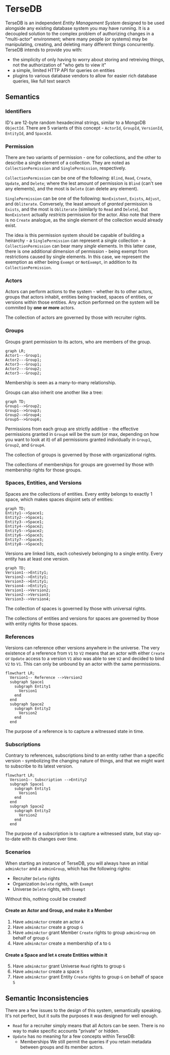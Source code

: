 TerseDB
=======

TerseDB is an independent _Entity Management System_ designed to be used alongside any existing
database system you may have running. It is a decoupled solution to the complex problem of
authorizing changes in a "multi-actor" environment; where many people (or systems) may be
manipulating, creating, and deleting many different things concurrently. TerseDB intends to provide
you with:

- the simplicity of only having to worry about storing and retreiving things, not the authorization
  of "who gets to view it"
- a simple, limited HTTP API for queries on entities
- plugins to various database vendors to allow for easier rich database queries, like full text
  search

## Semantics

### Identifiers

ID's are 12-byte random hexadecimal strings, similar to a MongoDB `ObjectId`. There are 5
variants of this concept - `ActorId`, `GroupId`, `VersionId`, `EntityId`, and `SpaceId`.

### Permission

There are two variants of permission - one for collections, and the other to describe a single
element of a collection. They are noted as `CollectionPermission` and `SinglePermission`,
respectively.

`CollectionPermission` can be one of the following: `Blind`, `Read`, `Create`,
`Update`, and `Delete`; where the lest amount of permission is `Blind` (can't see any elements),
and the most is `Delete` (can delete any element).

`SinglePermission` can be one of the following: `NonExistent`, `Exists`, `Adjust`, and `Obliterate`.
Conversely, the least amount of _granted_ permission is `Exists`, and the most is `Obliterate`
(similarly to `Read` and `Delete`), but `NonExistent` actually _restricts_ permission for the
actor. Also note that there is no `Create` analogue, as the single element of the collection
would already exist.

The idea is this permission system should be capable of building a heirarchy - a `SinglePermission`
can represent a _single_ collection - a `CollectionPermission` can bear many _single_ elements.
In this latter case, there is one additional dimension of permission - being exempt from
restrictions caused by single elements. In this case, we represent the exemption as either being
`Exempt` or `NotExempt`, in addition to its `CollectionPermission`.

### Actors

Actors can perform actions to the system - whether its to other actors, groups that actors
inhabit, entities being tracked, spaces of entities, or versions within those entities.
Any action performed on the system will be commited by __one or more__ actors.

The collection of actors are governed by those with recruiter rights.

### Groups

Groups grant permission to its actors, who are members of the group.

```mermaid
graph LR;
Actor1---Group1;
Actor2---Group1;
Actor3---Group1;
Actor2---Group2;
Actor3---Group2;
```

Membership is seen as a many-to-many relationship.

Groups can also inherit one another like a tree:

```mermaid
graph TD;
Group1-->Group2;
Group1-->Group3;
Group2-->Group4;
Group5-->Group6;
```

Permissions from each group are strictly additive - the effective permissions granted in
`Group4` will be the sum (or max, depending on how you want to look at it) of all permissions
granted individually in `Group1`, `Group2`, and `Group4`.

The collection of groups is governed by those with organizational rights.

The collections of memberships for groups are governed by those with membership rights for those
groups.

### Spaces, Entities, and Versions

Spaces are the collections of entities. Every entity belongs to exactly 1 space, which makes
spaces disjoint sets of entities:

```mermaid
graph TD;
Entity1-->Space1;
Entity2-->Space1;
Entity3-->Space1;
Entity4-->Space2;
Entity5-->Space2;
Entity6-->Space3;
Entity7-->Space3;
Entity8-->Space3;
```

Versions are linked lists, each cohesively belonging to a single entity. Every entity has at least
one version.

```mermaid
graph TD;
Version1-->Entity1;
Version2-->Entity1;
Version3-->Entity1;
Version4-->Entity1;
Version1-->Version2;
Version2-->Version3;
Version3-->Version4;
```

The collection of spaces is governed by those with universal rights.

The collections of entities and versions for spaces are governed by those with entity rights for
those spaces.

### References

Versions can reference other versions anywhere in the universe. The very existence of a reference
from `V1` to `V2` means that an actor with either `Create` or `Update` access to a version `V1`
also was able to see `V2` and decided to bind `V2` to `V1`. This can only be unbound by an
actor with the same permissions.

```mermaid
flowchart LR;
  Version1-- Reference -->Version2
  subgraph Space1
    subgraph Entity1
      Version1
    end
  end
  subgraph Space2
    subgraph Entity2
      Version2
    end
  end
```

The purpose of a reference is to capture a witnessed state in time.

### Subscriptions

Contrary to references, subscriptions bind to an entity rather than a specific version -
symbolizing the changing nature of things, and that we might want to subscribe to its latest
version.

```mermaid
flowchart LR;
  Version1-- Subscription -->Entity2
  subgraph Space1
    subgraph Entity1
      Version1
    end
  end
  subgraph Space2
    subgraph Entity2
      Version2
    end
  end
```

The purpose of a subscription is to capture a witnessed state, but stay up-to-date with
its changes over time.

### Scenarios

When starting an instance of TerseDB, you will always have an initial `adminActor` and a
`adminGroup`, which has the following rights:

- Recruiter `Delete` rights
- Organization `Delete` rights, with `Exempt`
- Universe `Delete` rights, with `Exempt`

Without this, nothing could be created!

#### Create an Actor and Group, and make it a Member

1. Have `adminActor` create an actor `A`
2. Have `adminActor` create a group `G`
3. Have `adminActor` grant Member `Create` rights to group `adminGroup` on behalf of group `G`
4. Have `adminActor` create a membership of `A` to `G`

#### Create a Space and let `A` create Entities within it

5. Have `adminActor` grant Universe `Read` rights to group `G`
6. Have `adminActor` create a space `S`
7. Have `adminActor` grant Entity `Create` rights to group `G` on behalf of space `S`

## Semantic Inconsistencies

There are a few issues to the design of this system, semantically speaking. It's not perfect,
but it suits the purposes it was designed for well enough.

- `Read` for a recruiter simply means that all Actors can be seen. There is no way to make
  specific accounts "private" or hidden.
- `Update` has no meaning for a few concepts within TerseDB:
  - Memberships
  We still permit the queries if you retain metadata between groups and its member actors.
